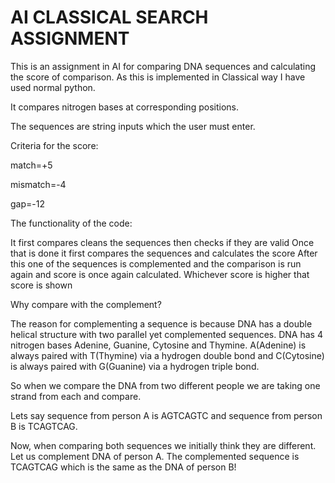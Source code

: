 # AI CLASSICAL SEARCH ASSIGNMENT

This is an assignment in AI for comparing DNA sequences and calculating the score of comparison.
As this is implemented in Classical way I have used normal python.


It compares nitrogen bases at corresponding positions.


The sequences are string inputs which the user must enter.


Criteria for the score:

  match=+5
  
  mismatch=-4
  
  gap=-12

The functionality of the code:

  It first compares cleans the sequences then checks if they are valid
  Once that is done it first compares the sequences and calculates the score
  After this one of the sequences is complemented and the comparison is run again and score is once again calculated.
  Whichever score is higher that score is shown
  

Why compare with the complement?

  The reason for complementing a sequence is because DNA has a double helical structure with two parallel yet complemented sequences.
  DNA has 4 nitrogen bases Adenine, Guanine, Cytosine and Thymine. A(Adenine) is always paired with T(Thymine) via a hydrogen double bond and C(Cytosine)
  is always paired with G(Guanine) via a hydrogen triple bond.
  
  So when we compare the DNA from two different people we are taking one strand from each and compare.
  
  Lets say sequence from person A is AGTCAGTC and sequence from person B is TCAGTCAG.
  
  Now, when comparing both sequences we initially think they are different. Let us complement DNA of person A. 
  The complemented sequence is TCAGTCAG which is the same as the DNA of person B!
